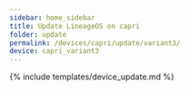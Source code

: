```yaml
---
sidebar: home_sidebar
title: Update LineageOS on capri
folder: update
permalink: /devices/capri/update/variant3/
device: capri_variant3
---
```

{% include templates/device_update.md %}
